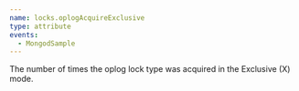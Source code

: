 ```yaml
---
name: locks.oplogAcquireExclusive
type: attribute
events:
  - MongodSample
---
```


The number of times the oplog lock type was acquired in the Exclusive (X) mode.